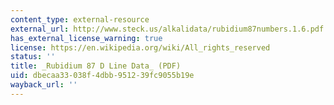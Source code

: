 ```yaml
---
content_type: external-resource
external_url: http://www.steck.us/alkalidata/rubidium87numbers.1.6.pdf
has_external_license_warning: true
license: https://en.wikipedia.org/wiki/All_rights_reserved
status: ''
title: _Rubidium 87 D Line Data_ (PDF)
uid: dbecaa33-038f-4dbb-9512-39fc9055b19e
wayback_url: ''
---
```

